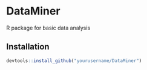 # DataMiner
R package for basic data analysis

## Installation
```r
devtools::install_github("yourusername/DataMiner")
